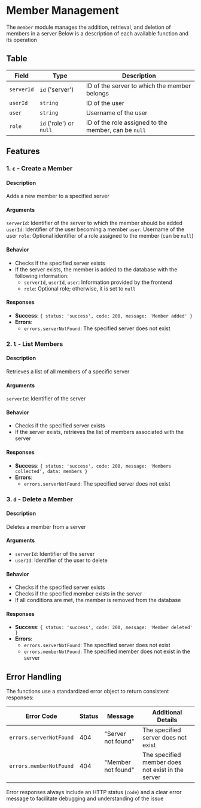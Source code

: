 # Member Management

The `member` module manages the addition, retrieval, and deletion of members in a server
Below is a description of each available function and its operation

## Table

| Field      | Type                    | Description                                          |
| ---------- | ----------------------- | ---------------------------------------------------- |
| `serverId` | `id` ('server')         | ID of the server to which the member belongs         |
| `userId`   | `string`                | ID of the user                                       |
| `user`     | `string`                | Username of the user                                 |
| `role`     | `id` ('role') or `null` | ID of the role assigned to the member, can be `null` |

## Features

### 1. `c` - Create a Member

#### Description

Adds a new member to a specified server

#### Arguments

`serverId`: Identifier of the server to which the member should be added
`userId`: Identifier of the user becoming a member
`user`: Username of the user
`role`: Optional identifier of a role assigned to the member (can be `null`)

#### Behavior

-   Checks if the specified server exists
-   If the server exists, the member is added to the database with the following information:
    -   `serverId`, `userId`, `user`: Information provided by the frontend
    -   `role`: Optional role; otherwise, it is set to `null`

#### Responses

-   **Success**: `{ status: 'success', code: 200, message: 'Member added' }`
-   **Errors**:
    -   `errors.serverNotFound`: The specified server does not exist

### 2. `l` - List Members

#### Description

Retrieves a list of all members of a specific server

#### Arguments

`serverId`: Identifier of the server

#### Behavior

-   Checks if the specified server exists
-   If the server exists, retrieves the list of members associated with the server

#### Responses

-   **Success**: `{ status: 'success', code: 200, message: 'Members collected', data: members }`
-   **Errors**:
    -   `errors.serverNotFound`: The specified server does not exist

### 3. `d` - Delete a Member

#### Description

Deletes a member from a server

#### Arguments

-   `serverId`: Identifier of the server
-   `userId`: Identifier of the user to delete

#### Behavior

-   Checks if the specified server exists
-   Checks if the specified member exists in the server
-   If all conditions are met, the member is removed from the database

#### Responses

-   **Success**: `{ status: 'success', code: 200, message: 'Member deleted' }`
-   **Errors**:
    -   `errors.serverNotFound`: The specified server does not exist
    -   `errors.memberNotFound`: The specified member does not exist in the server

## Error Handling

The functions use a standardized error object to return consistent responses:

| Error Code              | Status | Message            | Additional Details                                |
| ----------------------- | ------ | ------------------ | ------------------------------------------------- |
| `errors.serverNotFound` | 404    | "Server not found" | The specified server does not exist               |
| `errors.memberNotFound` | 404    | "Member not found" | The specified member does not exist in the server |

Error responses always include an HTTP status (`code`) and a clear error message to facilitate debugging and understanding of the issue
